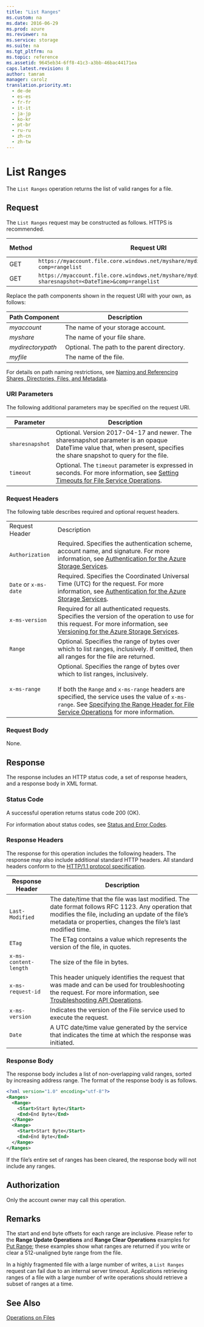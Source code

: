 ```yaml
---
title: "List Ranges"
ms.custom: na
ms.date: 2016-06-29
ms.prod: azure
ms.reviewer: na
ms.service: storage
ms.suite: na
ms.tgt_pltfrm: na
ms.topic: reference
ms.assetid: 9645eb34-6ff8-41c3-a3bb-46bac44171ea
caps.latest.revision: 8
author: tamram
manager: carolz
translation.priority.mt: 
  - de-de
  - es-es
  - fr-fr
  - it-it
  - ja-jp
  - ko-kr
  - pt-br
  - ru-ru
  - zh-cn
  - zh-tw
---
```

# List Ranges
The `List Ranges` operation returns the list of valid ranges for a file.  
  
## Request  
 The `List Ranges` request may be constructed as follows. HTTPS is recommended.  
  
|Method|Request URI|HTTP Version|  
|------------|-----------------|------------------|  
|GET|`https://myaccount.file.core.windows.net/myshare/mydirectorypath/myfile?comp=rangelist`|HTTP/1.1|  
|GET|`https://myaccount.file.core.windows.net/myshare/mydirectorypath/myfile?sharesnapshot=<DateTime>&comp=rangelist`|HTTP/1.1|  
 Replace the path components shown in the request URI with your own, as follows:  
  
|Path Component|Description|  
|--------------------|-----------------|  
|*myaccount*|The name of your storage account.|  
|*myshare*|The name of your file share.|  
|*mydirectorypath*|Optional. The path to the parent directory.|  
|*myfile*|The name of the file.|  
  
 For details on path naming restrictions, see [Naming and Referencing Shares, Directories, Files, and Metadata](Naming-and-Referencing-Shares--Directories--Files--and-Metadata.md).  
  
### URI Parameters  
 The following additional parameters may be specified on the request URI.  
  
|Parameter|Description|  
|---------------|-----------------|  
|`sharesnapshot`|Optional. Version 2017-04-17 and newer. The sharesnapshot parameter is an opaque DateTime value that, when present, specifies the share snapshot to query for the file. |
|`timeout`|Optional. The `timeout` parameter is expressed in seconds. For more information, see [Setting Timeouts for File Service Operations](Setting-Timeouts-for-File-Service-Operations.md).|  
  
### Request Headers  
 The following table describes required and optional request headers.  
  
|||  
|-|-|  
|Request Header|Description|  
|`Authorization`|Required. Specifies the authentication scheme, account name, and signature. For more information, see [Authentication for the Azure Storage Services](Authentication-for-the-Azure-Storage-Services.md).|  
|`Date` or `x-ms-date`|Required. Specifies the Coordinated Universal Time (UTC) for the request. For more information, see [Authentication for the Azure Storage Services](Authentication-for-the-Azure-Storage-Services.md).|  
|`x-ms-version`|Required for all authenticated requests. Specifies the version of the operation to use for this request. For more information, see [Versioning for the Azure Storage Services](Versioning-for-the-Azure-Storage-Services.md).|  
|`Range`|Optional. Specifies the range of bytes over which to list ranges, inclusively. If omitted, then all ranges for the file are returned.|  
|`x-ms-range`|Optional. Specifies the range of bytes over which to list ranges, inclusively.<br /><br /> If both the `Range` and `x-ms-range` headers are specified, the service uses the value of `x-ms-range`. See [Specifying the Range Header for File Service Operations](Specifying-the-Range-Header-for-File-Service-Operations.md) for more information.|  
  
### Request Body  
 None.  
  
## Response  
 The response includes an HTTP status code, a set of response headers, and a response body in XML format.  
  
### Status Code  
 A successful operation returns status code 200 (OK).  
  
 For information about status codes, see [Status and Error Codes](Status-and-Error-Codes2.md).  
  
### Response Headers  
 The response for this operation includes the following headers. The response may also include additional standard HTTP headers. All standard headers conform to the [HTTP/1.1 protocol specification](http://go.microsoft.com/fwlink/?linkid=150478).  
  
|Response Header|Description|  
|---------------------|-----------------|  
|`Last-Modified`|The date/time that the file was last modified. The date format follows RFC 1123. Any operation that modifies the file, including an update of the file’s metadata or properties, changes the file’s last modified time.|  
|`ETag`|The ETag contains a value which represents the version of the file, in quotes.|  
|`x-ms-content-length`|The size of the file in bytes.|  
|`x-ms-request-id`|This header uniquely identifies the request that was made and can be used for troubleshooting the request. For more information, see [Troubleshooting API Operations](Troubleshooting-API-Operations.md).|  
|`x-ms-version`|Indicates the version of the File service used to execute the request.|  
|`Date`|A UTC date/time value generated by the service that indicates the time at which the response was initiated.|  
  
### Response Body  
 The response body includes a list of non-overlapping valid ranges, sorted by increasing address range. The format of the response body is as follows.  
  
```xml  
<?xml version="1.0" encoding="utf-8"?>  
<Ranges>  
  <Range>  
    <Start>Start Byte</Start>  
    <End>End Byte</End>  
  </Range>  
  <Range>  
    <Start>Start Byte</Start>  
    <End>End Byte</End>  
  </Range>  
</Ranges>  
```  
  
 If the file’s entire set of ranges has been cleared, the response body will not include any ranges.  
  
## Authorization  
 Only the account owner may call this operation.  
  
## Remarks  
 The start and end byte offsets for each range are inclusive. Please refer to the **Range Update Operations** and **Range Clear Operations** examples for [Put Range](Put-Range.md); these examples show what ranges are returned if you write or clear a 512-unaligned byte range from the file.  
  
 In a highly fragmented file with a large number of writes, a `List Ranges` request can fail due to an internal server timeout. Applications retrieving ranges of a file with a large number of write operations should retrieve a subset of ranges at a time.  
  
## See Also  
 [Operations on Files](Operations-on-Files.md)
